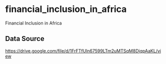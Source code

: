 # financial_inclusion_in_africa
Financial Inclusion in Africa

## Data Source
https://drive.google.com/file/d/1FrFTfUln67599LTm2uMTSqM8DjqpAaKL/view
